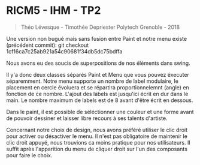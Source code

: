 # RICM5 - IHM - TP2

> Théo Lévesque - Timothée Depriester
> Polytech Grenoble - 2018

Une version non bugué mais sans fusion entre Paint et notre menu existe (précédent commit):
git checkout 1cf16ca7c25ab921a54c90681f34db5dc75bdffa

Nous avons eu des soucis de superpositions de nos éléments dans swing.

Il y'a donc deux classes séparés Paint et Menu que vous pouvez éxecuter séparemment.
Notre menu supporte un nombre de label modulaire, le placement en cercle évoluera et se répartira proportionnelemnt (angle) en fonction de ce nombre. L'ajout des labels est jusqu'ici écrit en dur dans le main. Le nombre maximum de labels est de 8 avant d'être écrit en dessous.

Dans le paint, il est possible de séléctionner une couleur et une forme avant de pouvoir dessiner et laisser libre recours à ses talents d'artiste.

Concernant notre choix de design, nous avons préféré utiliser le clic droit pour activer ou désactiver le menu. Il n'est pas obligatoire de maintenir le clic droit appuyé, nous trouvions ca moins pratique pour nos utilisateurs.
Il suffit après l'apparition du menu de cliquer droit sur l'un des composants pour faire le choix.
